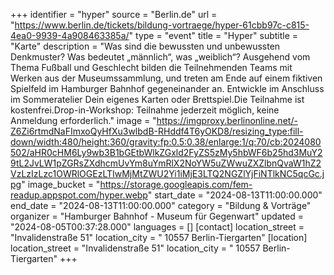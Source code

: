 +++
identifier = "hyper"
source = "Berlin.de"
url = "https://www.berlin.de/tickets/bildung-vortraege/hyper-61cbb97c-c815-4ea0-9939-4a908463385a/"
type = "event"
title = "Hyper"
subtitle = "Karte"
description = "Was sind die bewussten und unbewussten Denkmuster? Was bedeutet „männlich“, was „weiblich“? Ausgehend vom Thema Fußball und Geschlecht bilden die Teilnehmenden Teams mit Werken aus der Museumssammlung, und treten am Ende auf einem fiktiven Spielfeld im Hamburger Bahnhof gegeneinander an. Entwickle im Anschluss im Sommeratelier Dein eigenes Karten oder Brettspiel.Die Teilnahme ist kostenfrei.Drop-in-Workshop: Teilnahme jederzeit möglich, keine Anmeldung erforderlich."
image = "https://imgproxy.berlinonline.net/-Z6Zi6rtmdNaFImxoQyHfXu3wlbdB-RHddf4T6yOKD8/resizing_type:fill-down/width:480/height:360/gravity:fp:0.5:0.38/enlarge:1/q:70/cb:2024080502/aHR0cHM6Ly9wb3B1bGEtbWlkZGxld2FyZS5zMy5hbWF6b25hd3MuY29tL2JvLW1pZGRsZXdhcmUvYm8uYmRlX2NoYW5uZWwuZXZlbnQvaW1hZ2VzLzIzLzc1OWRlOGEzLTIwMjMtZWU2Yi1iMjE3LTQ2NGZlYjFiNTlkNC5qcGc.jpg"
image_bucket = "https://storage.googleapis.com/fem-readup.appspot.com/hyper.webp"
start_date = "2024-08-13T11:00:00.000"
end_date = "2024-08-13T11:00:00.000"
category = "Bildung & Vorträge"
organizer = "Hamburger Bahnhof - Museum für Gegenwart"
updated = "2024-08-05T00:37:28.000"
languages = []
[contact]
location_street = "Invalidenstraße 51"
location_city = " 10557 Berlin-Tiergarten"
[location]
location_street = "Invalidenstraße 51"
location_city = " 10557 Berlin-Tiergarten"
+++